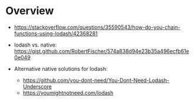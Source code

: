 # Overview

- https://stackoverflow.com/questions/35590543/how-do-you-chain-functions-using-lodash/42368281
- lodash vs. native: https://gist.github.com/RobertFischer/574a838d94e23b35a496ecfb61e0e049

- Alternative native solutions for lodash:
    + https://github.com/you-dont-need/You-Dont-Need-Lodash-Underscore
    + https://youmightnotneed.com/lodash
